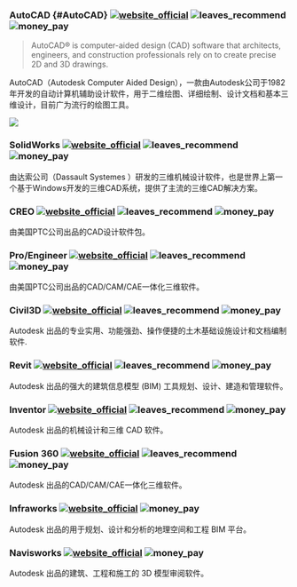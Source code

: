 ### AutoCAD {#AutoCAD} [![website_official](https://gitbook07.oss-cn-hangzhou.aliyuncs.com/website_official.svg)](https://www.autodesk.com/products/autocad/overview) ![leaves_recommend](https://gitbook07.oss-cn-hangzhou.aliyuncs.com/leaves_rec.svg) ![money_pay](https://gitbook07.oss-cn-hangzhou.aliyuncs.com/money_pay.svg) 

> AutoCAD® is computer-aided design (CAD) software that architects, engineers, and construction professionals rely on to create precise 2D and 3D drawings.

AutoCAD（Autodesk Computer Aided Design），一款由Autodesk公司于1982年开发的自动计算机辅助设计软件，用于二维绘图、详细绘制、设计文档和基本三维设计，目前广为流行的绘图工具。

![](../../.gitbook/assets/z-design-engineer-autodesk.png)

### SolidWorks [![website_official](https://gitbook07.oss-cn-hangzhou.aliyuncs.com/website_official.svg)](https://www.solidworks.com/) ![leaves_recommend](https://gitbook07.oss-cn-hangzhou.aliyuncs.com/leaves_rec.svg) ![money_pay](https://gitbook07.oss-cn-hangzhou.aliyuncs.com/money_pay.svg) 

由达索公司（Dassault Systemes ）研发的三维机械设计软件，也是世界上第一个基于Windows开发的三维CAD系统，提供了主流的三维CAD解决方案。

### CREO [![website_official](https://gitbook07.oss-cn-hangzhou.aliyuncs.com/website_official.svg)](https://www.ptc.com/en/products/cad/creo) ![leaves_recommend](https://gitbook07.oss-cn-hangzhou.aliyuncs.com/leaves_rec.svg) ![money_pay](https://gitbook07.oss-cn-hangzhou.aliyuncs.com/money_pay.svg) 


由美国PTC公司出品的CAD设计软件包。

### Pro/Engineer [![website_official](https://gitbook07.oss-cn-hangzhou.aliyuncs.com/website_official.svg)](https://www.ptc.com/en/products/cad/pro-engineer) ![leaves_recommend](https://gitbook07.oss-cn-hangzhou.aliyuncs.com/leaves_rec.svg) ![money_pay](https://gitbook07.oss-cn-hangzhou.aliyuncs.com/money_pay.svg) 

由美国PTC公司出品的CAD/CAM/CAE一体化三维软件。

### Civil3D [![website_official](https://gitbook07.oss-cn-hangzhou.aliyuncs.com/website_official.svg)](https://www.autodesk.com/products/civil-3d/overview) ![leaves_recommend](https://gitbook07.oss-cn-hangzhou.aliyuncs.com/leaves_rec.svg) ![money_pay](https://gitbook07.oss-cn-hangzhou.aliyuncs.com/money_pay.svg) 

Autodesk 出品的专业实用、功能强劲、操作便捷的土木基础设施设计和文档编制软件.

### Revit [![website_official](https://gitbook07.oss-cn-hangzhou.aliyuncs.com/website_official.svg)](https://www.autodesk.com/products/revit/overview) ![leaves_recommend](https://gitbook07.oss-cn-hangzhou.aliyuncs.com/leaves_rec.svg) ![money_pay](https://gitbook07.oss-cn-hangzhou.aliyuncs.com/money_pay.svg) 

Autodesk 出品的强大的建筑信息模型 (BIM) 工具规划、设计、建造和管理软件。

### Inventor [![website_official](https://gitbook07.oss-cn-hangzhou.aliyuncs.com/website_official.svg)](https://www.autodesk.com/products/inventor/overview) ![leaves_recommend](https://gitbook07.oss-cn-hangzhou.aliyuncs.com/leaves_rec.svg) ![money_pay](https://gitbook07.oss-cn-hangzhou.aliyuncs.com/money_pay.svg) 

Autodesk 出品的机械设计和三维 CAD 软件。

### Fusion 360 [![website_official](https://gitbook07.oss-cn-hangzhou.aliyuncs.com/website_official.svg)](https://www.autodesk.com/products/fusion-360/overview) ![leaves_recommend](https://gitbook07.oss-cn-hangzhou.aliyuncs.com/leaves_rec.svg) ![money_pay](https://gitbook07.oss-cn-hangzhou.aliyuncs.com/money_pay.svg) 

Autodesk 出品的CAD/CAM/CAE一体化三维软件。

### Infraworks [![website_official](https://gitbook07.oss-cn-hangzhou.aliyuncs.com/website_official.svg)](https://www.autodesk.com/products/infraworks/overview)  ![money_pay](https://gitbook07.oss-cn-hangzhou.aliyuncs.com/money_pay.svg) 

Autodesk 出品的用于规划、设计和分析的地理空间和工程 BIM 平台。

### Navisworks [![website_official](https://gitbook07.oss-cn-hangzhou.aliyuncs.com/website_official.svg)](https://www.autodesk.com/products/navisworks/overview)  ![money_pay](https://gitbook07.oss-cn-hangzhou.aliyuncs.com/money_pay.svg) 

Autodesk 出品的建筑、工程和施工的 3D 模型审阅软件。
